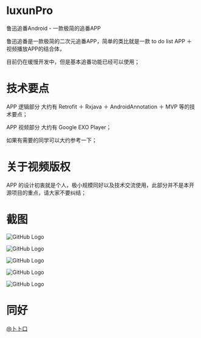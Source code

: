 # luxunPro
鲁迅追番Android - 一款极简的追番APP

鲁迅追番是一款极简的二次元追番APP，简单的类比就是一款 to do list APP ＋ 视频播放APP的结合体，

目前仍在缓慢开发中，但是基本追番功能已经可以使用；

# 技术要点

APP 逻辑部分 大约有 Retrofit ＋ Rxjava ＋ AndroidAnnotation ＋ MVP 等的技术要点；

APP 视频部分 大约有 Google EXO Player；

如果有需要的同学可以大约参考一下；

# 关于视频版权

APP 的设计初衷就是个人，极小规模同好以及技术交流使用，此部分并不是本开源项目的重点，请大家不要纠结；

# 截图

![GitHub Logo](/images/logo.png)

![GitHub Logo](/images/logo.png)

![GitHub Logo](/images/logo.png)

![GitHub Logo](/images/logo.png)

![GitHub Logo](/images/logo.png)

# 同好

[@卜卜口](https://github.com/itorr)
